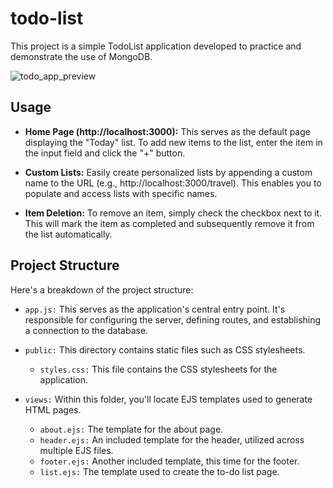 # todo-list
This project is a simple TodoList application developed to practice and demonstrate the use of MongoDB.

![todo_app_preview](https://github.com/charlenexu20/todo-list/assets/113628879/60b617bd-f2b5-469c-9b74-f33dd7ed73c1)

## Usage
* __Home Page (http://localhost:3000):__ This serves as the default page displaying the "Today" list. To add new items to the list, enter the item in the input field and click the "+" button.

* __Custom Lists:__ Easily create personalized lists by appending a custom name to the URL (e.g., http://localhost:3000/travel). This enables you to populate and access lists with specific names.

* __Item Deletion:__ To remove an item, simply check the checkbox next to it. This will mark the item as completed and subsequently remove it from the list automatically.

## Project Structure
Here's a breakdown of the project structure:

* `app.js:` This serves as the application's central entry point. It's responsible for configuring the server, defining routes, and establishing a connection to the database.

* `public:` This directory contains static files such as CSS stylesheets.
   * `styles.css:` This file contains the CSS stylesheets for the application.

* `views:` Within this folder, you'll locate EJS templates used to generate HTML pages.

   * `about.ejs:` The template for the about page.
   * `header.ejs:` An included template for the header, utilized across multiple EJS files.
   * `footer.ejs:` Another included template, this time for the footer.
   * `list.ejs:` The template used to create the to-do list page.
